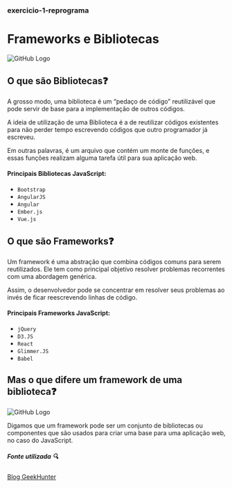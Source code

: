 ### exercicio-1-reprograma

# Frameworks e Bibliotecas

![GitHub Logo](https://i.stack.imgur.com/9v5bJ.png)

## O que são Bibliotecas:question: 
A grosso modo, uma biblioteca é um “pedaço de código” reutilizável que pode servir de base para a implementação de outros códigos.

A ideia de utilização de uma Biblioteca é a de reutilizar códigos existentes para não perder tempo escrevendo códigos que outro programador já escreveu.

Em outras palavras, é um arquivo que contém um monte de funções, e essas funções realizam alguma tarefa útil para sua aplicação web.

#### Principais Bibliotecas JavaScript:
- ``Bootstrap``
- ``AngularJS``
- ``Angular``
- ``Ember.js``
- ``Vue.js``

## O que são Frameworks:question:
Um framework é uma abstração que combina códigos comuns para serem reutilizados. Ele tem como principal objetivo resolver problemas recorrentes com uma abordagem genérica.

Assim, o desenvolvedor pode se concentrar em resolver seus problemas ao invés de ficar reescrevendo linhas de código.

#### Principais Frameworks JavaScript:
- ``jQuery``
- ``D3.JS``
- ``React``
- ``Glimmer.JS``
- ``Babel``

## Mas o que difere um framework de uma biblioteca:question:

![GitHub Logo](https://miro.medium.com/max/800/0*SacwxXXzSWK8XkEC.gif)

Digamos que um framework pode ser um conjunto de bibliotecas ou componentes que são usados para criar uma base para uma aplicação web, no caso do JavaScript.

##### Fonte utilizada :mag:
[Blog GeekHunter](https://blog.geekhunter.com.br/frameworks-javascript-e-bibliotecas-java/amp/#Principais_frameworks_JavaScript_que_voce_precisa_conhecer)






